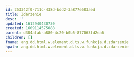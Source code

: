 ```yaml
---
id: 253342f0-711c-438d-bdd2-3a877e583aed
title: Zdarzenie
desc: ''
updated: 1612940430730
created: 1609114575088
parent: d384afab-a880-4c20-b0b5-877063fd2ea6
children: []
fname: ang.dd.html.w.element.d.ts.w.funkcja.d.zdarzenie
hpath: ang.dd.html.w.element.d.ts.w.funkcja.d.zdarzenie
---
```



